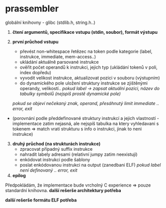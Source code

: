 # prassembler
globální knihovny - glibc (stdlib.h, string.h..)

1. **čtení argumentů, specifikace vstupu (stdin, soubor), formát výstupu**
2. **první průchod vstupu**
   - převést non-whitespace řetězec na token podle kategorie (label, instrukce, immediate, mem-access..)
   - ukládání aktuálně parsované instrukce
   - ověřit počet operandů k instrukci, jejich typ (ukládání tokenů v poli, index dopředu)
   - vyvodit velikost instrukce, aktualizovat pozici v souboru (výstupním)
   - do dynamického pole uložení struktury instrukce se zjištěnými operandy, velikostí..
   _pokud label -> zapsat aktuální pozici, název do tabulky symbolů (nejspíš prostě dynamické pole)_

   _pokud se objeví nečekaný znak, operand, přesáhnutý limit immediate .. error, exit_
- (porovnání podle předdefinované struktury instrukcí a jejich vlastností - implementace zatim nejasná, ale nejspíš tabulka na ktery vyhledavani s tokenem => 	match vrati strukturu s info o instrukci, jinak to neni instrukce)
3. **druhý průchod (na strukturách instrukce)**
   - zpracovat případný suffix instrukce
   - nahradit labely adresami (relativní jumpy zatim neexistují)
   - enkódovat instrukci podle šablony
   - poslat enkódovanou instrukci na output (zanedbani ELF)
   _pokud label není definovaný .. error, exit_
4. **epilog**

Předpokládám, že implementace bude vrcholný C experience => pouze standardní knihovna.
**další rešerše architektury potřeba**

**další rešerše formátu ELF potřeba**
